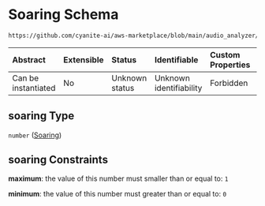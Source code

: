 # Soaring Schema

```txt
https://github.com/cyanite-ai/aws-marketplace/blob/main/audio_analyzer/schemes/marketplace_v1/schema/TaggingV8.schema.json#/$defs/MoodAdvancedScoresV1/properties/soaring
```



| Abstract            | Extensible | Status         | Identifiable            | Custom Properties | Additional Properties | Access Restrictions | Defined In                                                                     |
| :------------------ | :--------- | :------------- | :---------------------- | :---------------- | :-------------------- | :------------------ | :----------------------------------------------------------------------------- |
| Can be instantiated | No         | Unknown status | Unknown identifiability | Forbidden         | Allowed               | none                | [TaggingV8.schema.json\*](../out/TaggingV8.schema.json "open original schema") |

## soaring Type

`number` ([Soaring](taggingv8-defs-moodadvancedscoresv1-properties-soaring.md))

## soaring Constraints

**maximum**: the value of this number must smaller than or equal to: `1`

**minimum**: the value of this number must greater than or equal to: `0`

